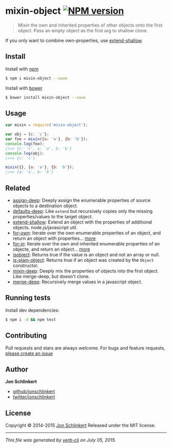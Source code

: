# mixin-object [![NPM version](https://badge.fury.io/js/mixin-object.svg)](http://badge.fury.io/js/mixin-object)

> Mixin the own and inherited properties of other objects onto the first object. Pass an empty object as the first arg to shallow clone.

If you only want to combine own-properties, use [extend-shallow](https://github.com/jonschlinkert/extend-shallow).

## Install

Install with [npm](https://www.npmjs.com/)

```sh
$ npm i mixin-object --save
```

Install with [bower](http://bower.io/)

```sh
$ bower install mixin-object --save
```

## Usage

```js
var mixin = require('mixin-object');

var obj = {c: 'c'};
var foo = mixin({a: 'a'}, {b: 'b'});
console.log(foo);
//=> {c: 'c', a: 'a', b: 'b'}
console.log(obj);
//=> {c: 'c'}

mixin({}, {a: 'a'}, {b: 'b'});
//=> {a: 'a', b: 'b'}
```

## Related

* [assign-deep](https://github.com/jonschlinkert/assign-deep): Deeply assign the enumerable properties of source objects to a destination object.
* [defaults-deep](https://github.com/jonschlinkert/defaults-deep): Like `extend` but recursively copies only the missing properties/values to the target object.
* [extend-shallow](https://github.com/jonschlinkert/extend-shallow): Extend an object with the properties of additional objects. node.js/javascript util.
* [for-own](https://github.com/jonschlinkert/for-own): Iterate over the own enumerable properties of an object, and return an object with properties… [more](https://github.com/jonschlinkert/for-own)
* [for-in](https://github.com/jonschlinkert/for-in): Iterate over the own and inherited enumerable properties of an objecte, and return an object… [more](https://github.com/jonschlinkert/for-in)
* [isobject](https://github.com/jonschlinkert/isobject): Returns true if the value is an object and not an array or null.
* [is-plain-object](https://github.com/jonschlinkert/is-plain-object): Returns true if an object was created by the `Object` constructor.
* [mixin-deep](https://github.com/jonschlinkert/mixin-deep): Deeply mix the properties of objects into the first object. Like merge-deep, but doesn't clone.
* [merge-deep](https://github.com/jonschlinkert/merge-deep): Recursively merge values in a javascript object.

## Running tests

Install dev dependencies:

```sh
$ npm i -d && npm test
```

## Contributing

Pull requests and stars are always welcome. For bugs and feature requests, [please create an issue](https://github.com/jonschlinkert/mixin-object/issues/new)

## Author

**Jon Schlinkert**

+ [github/jonschlinkert](https://github.com/jonschlinkert)
+ [twitter/jonschlinkert](http://twitter.com/jonschlinkert)

## License

Copyright © 2014-2015 [Jon Schlinkert](https://github.com/jonschlinkert)
Released under the MIT license.

***

_This file was generated by [verb-cli](https://github.com/assemble/verb-cli) on July 05, 2015._